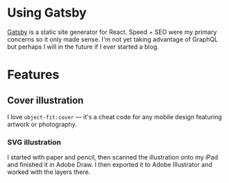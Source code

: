# Using Gatsby
[Gatsby](https://www.gatsbyjs.org/) is a static site generator for React. Speed + SEO were my primary concerns so it only made sense. I'm not yet taking advantage of GraphQL but perhaps I will in the future if I ever started a blog. 

# Features
## Cover illustration
I love ```object-fit:cover``` — it's a cheat code for any mobile design featuring artwork or photography. 

### SVG illustration
I started with paper and pencil, then scanned the illustration onto my iPad and finished it in Adobe Draw. I then exported it to Adobe Illustrator and worked with the layers there. 
